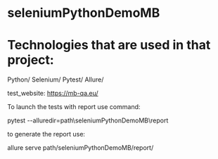 # seleniumPythonDemoMB
# Technologies that are used in that project:


Python/
Selenium/
Pytest/
Allure/

test_website:
https://mb-qa.eu/

To launch the tests with report use command:

pytest --alluredir=path\seleniumPythonDemoMB\report

to generate the report use:

allure serve path/seleniumPythonDemoMB/report/
